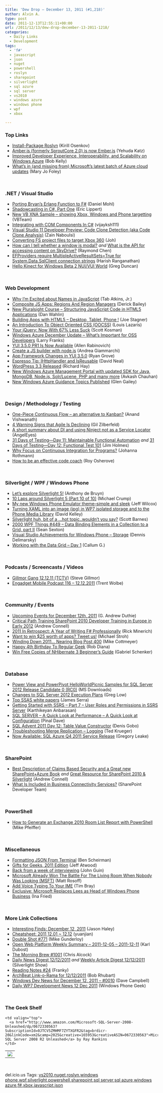 ```yaml
---
title: 'Dew Drop – December 13, 2011 (#1,218)'
author: Alvin A.
type: post
date: 2011-12-13T12:55:11+00:00
url: /2011/12/13/dew-drop-december-13-2011-1218/
categories:
  - Daily Links
  - Development
tags:
  - 'f#'
  - javascript
  - json
  - nuget
  - powershell
  - roslyn
  - sharepoint
  - silverlight
  - sql azure
  - sql server
  - vs2010
  - windows azure
  - windows phone
  - wpf
  - xbox

---
```

### <a name="top"></a>Top Links

  * [Install-Package Roslyn][1] (Kirill Osenkov)
  * [Amber.js (formerly SproutCore 2.0) is now Ember.js][2] (Yehuda Katz)
  * [Improved Developer Experience, Interoperability, and Scalability on Windows Azure][3] (Bob Kelly)
  * [What&#8217;s in (and missing from) Microsoft&#8217;s latest batch of Azure cloud updates][4] (Mary Jo Foley)

&#160;

### <a name="dotnet"></a>.NET / Visual Studio

  * [Porting Bryan&#8217;s Erlang Function to F#][5] (Daniel Mohl)
  * [Shadowcasting in C#, Part One][6] (Eric Lippert)
  * [New VB XNA Sample &#8211; showing Xbox, Windows and Phone targetting][7] (VBTeam)
  * [Integrating with COM Components In C#][8] (vijayksh111)
  * [Visual Studio 11 Developer Preview: Code Clone Detection (aka Code Clone Analysis)][9] (Zain Naboulsi)
  * [Converting FS project files to target Xbox 360][10] (Joh)
  * [How can I tell whether a window is modal?][11] _and_ [What is the API for accessing content on SkyDrive?][12] (Raymond Chen)
  * [EFProviders require MultipleActiveResultSets=True for System.Data.SqlClient connection strings][13] (Harish Ranganathan)
  * [Hello Kinect for Windows Beta 2 NUI/VUI World][14] (Greg Duncan)

&#160;

### <a name="web"></a>Web Development

  * <a href="http://www.xanthir.com/blog/b4FJ0" target="_blank">Why I&#8217;m Excited about Names in JavaScript</a> (Tab Atkins, Jr.)
  * [Composite JS Apps: Regions And Region Managers][15] (Derick Bailey)
  * [New Pluralsight Course &#8211; Structuring JavaScript Code in HTML5 Applications][16] (Dan Wahlin)
  * [Building Apps with HTML5 – Desktop, Tablet, Phone !][17] (Joe Stagner)
  * [An Introduction To Object Oriented CSS (OOCSS)][18] (Louis Lazaris)
  * [Your jQuery: Now With 67% Less Suck][19] (Scott Kosman)
  * [Windows Azure December Update &#8211; What&#8217;s Important for OSS Developers][20] (Larry Franks)
  * [YUI 3.5.0 PR1 Is Now Available][21] (Allen Rabinovich)
  * [Create a JS builder with node.js][22] (Andrea Giammarchi)
  * [App Framework Changes in YUI 3.5.0][23] (Ryan Grove)
  * [Espresso Tip: IHttpHandler and IsReusable][24] (David Neal)
  * [WordPress 3.3 Released][25] (Richard Hay)
  * [New Windows Azure Management Portal with updated SDK for Java, MongoDB, Node.js, Solr/Lucene, PHP and many more][26] (Avkash Chauhan)
  * [New Windows Azure Guidance Topics Published][27] (Glen Gailey)

&#160;

### <a name="design"></a>Design / Methodology / Testing

  * [One-Piece Continuous Flow &#8211; an alternative to Kanban?][28] (Anand Vishwanath)
  * [4 Warning Signs that Agile Is Declining][29] (Gil Zilberfeld)
  * [A short summary about DI and using Ninject not as a Service Locator][30] (AngelEyes)
  * [31 Days of Testing—Day 11: Maintainable Functional Automation][31] _and_ [31 Days of Testing—Day 12: Functional Test 101][32] (Jim Holmes)
  * [Why Focus on Continuous Integration for Programs?][33] (Johanna Rothmann)
  * [How to be an effective code coach][34] (Roy Osherove)

&#160;

### <a name="silverlight"></a>Silverlight / WPF / Windows Phone

  * [Let’s explore Silverlight 5!][35] (Anthony de Bruyn)
  * [10 Laps around Silverlight 5 (Part 10 of 10)][36] (Michael Crump)
  * [My new Windows Phone Emulator theme–simple and sleek][37] (Jeff Wilcox)
  * [Turning XAML into an image (jpg) in WP7 isolated storage and to the Phone Media Library][38] (David Kelley)
  * [Silverlight huh, bit of a …hot topic..wouldn’t you say?][39] (Scott Barnes)
  * <a href="http://wpf.2000things.com/2011/12/13/449-data-binding-elements-in-a-collection-to-a-grid-part-ii/" target="_blank">2000 WPF Things #449 – Data Binding Elements in a Collection to a Grid, part II</a> (Sean Sexton)
  * [Visual Studio Achievements for Windows Phone &#8211; Storage][40] (Dennis Delimarsky)
  * [Working with the Data Grid – Day 1][41] (Callum G.)

&#160;

### <a name="podcasts"></a>Podcasts / Screencasts / Videos

  * [Gillmor Gang 12.12.11 (TCTV)][42] (Steve Gillmor)
  * [Engadget Mobile Podcast 116 &#8211; 12.12.2011][43] (Trent Wolbe)

&#160;

### <a name="events"></a>Community / Events

  * [Upcoming Events for December 12th, 2011][44] (G. Andrew Duthie)
  * [Critical Path Training SharePoint 2010 Developer Training in Europe in Early 2012][45] (Andrew Connell)
  * [2011 In Retrospect: A Year of Writing F# Professionally][46] (Rick Minerich)
  * [Want to win $25 worth of apps? Tweet us!][47] (Michael Stroh)
  * [Winding Down 2011… Nearing Blog Post 400][48] (Mike Cottmeyer)
  * [Happy 4th Birthday To Regular Geek][49] (Rob Diana)
  * [Win Free Copies of NHibernate 3 Beginner’s Guide][50] (Gabriel Schenker)

&#160;

### <a name="sql"></a>Database

  * [Power View and PowerPivot HelloWorldPicnic Samples for SQL Server 2012 Release Candidate 0 (RC0)][51] (MS Downloads)
  * [Changes to SQL Server 2012 Execution Plans][52] (Greg Low)
  * [Top SSAS white papers][53] (James Serra)
  * [Getting Started with SSRS – Part 7 – User Roles and Permissions in SSRS Server][54] (Karthikeyan Anbarasan)
  * [SQL SERVER – A Quick Look at Performance – A Quick Look at Configuration][55] (Pinal Dave)
  * [SQL Advent 2011 Day 12: Table Value Constructor][56] (Denis Gobo)
  * [Troubleshooting Merge Replication – Logging][57] (Ted Krueger)
  * [Now Available: SQL Azure Q4 2011 Service Release][58] (Gregory Leake)

&#160;

### <a name="sp"></a>SharePoint

  * [Best Description of Claims Based Security and a Great new SharePoint+Azure Book][59] _and_ [Great Resource for SharePoint 2010 & Silverlight][60] (Andrew Connell)
  * [What Is Included in Business Connectivity Services?][61] (SharePoint Developer Team)

&#160;

### <a name="ps"></a>PowerShell

  * [How to Generate an Exchange 2010 Room List Report with PowerShell][62] (Mike Pfeiffer)

&#160;

### <a name="misc"></a>Miscellaneous

  * [Formatting JSON From Terminal][63] (Ben Scheirman)
  * [Gifts for Geeks, 2011 Edition][64] (Jeff Atwood)
  * [Back from a week of interviewing][65] (John Guin)
  * [Microsoft Already Won The Battle For The Living Room When Nobody Was Looking (MSFT)][66] (Matt Rosoff)
  * [Add Voice Typing To Your IME][67] (Tim Bray)
  * [Exclusive: Microsoft Replaces Lees as Head of Windows Phone Business][68] (Ina Fried)

&#160;

### <a name="links"></a>More Link Collections

  * [Interesting Finds: December 12, 2011][69] (Jason Haley)
  * [Cheatsheet: 2011 12.01 ~ 12.12][70] (yuanjian)
  * [Double Shot #771][71] (Mike Gunderloy)
  * [Open Web Platform Weekly Summary &#8211; 2011-12-05 &#8211; 2011-12-11][72] (Karl Dubost)
  * [The Morning Brew #1001][73] (Chris Alcock)
  * [Daily News Digest 12/12/2011][74] _and_ [Weekly Article Digest 12/12/2011][75] (Silverlight Show)
  * [Reading Notes #24][76] (Franky)
  * [ArchBeat Link-o-Rama for 12/12/2011][77] (Bob Rhubart)
  * [Windows Dev News for December 12, 2011 &#8211; #0010][78] (Dave Campbell)
  * [Daily WP7 Development News 12 Dec 2011][79] (Windows Phone Geek)

&#160;

### <a name="shelf"></a>The Geek Shelf

<table border="0" cellspacing="0" cellpadding="0">
  <tr>
    <td>
      <img data-recalc-dims="1" decoding="async" src="https://i0.wp.com/ecx.images-amazon.com/images/I/513DFvrePlL._SL160_.jpg?w=660" />
    </td>
    
    <td valign="top">
      <a href="http://www.amazon.com/Microsoft-SQL-Server-2008-Unleashed/dp/0672330563?SubscriptionId=0JTCV5ZMHMF7ZYTXGFR2&tag=brdicr-20&linkCode=xm2&camp=2025&creative=165953&creativeASIN=0672330563">Microsoft SQL Server 2008 R2 Unleashed</a> by Ray Rankins
    </td>
  </tr>
</table>

&#160;

<div style="padding-bottom: 0px; margin: 0px; padding-left: 0px; padding-right: 0px; display: inline; float: none; padding-top: 0px" id="scid:0767317B-992E-4b12-91E0-4F059A8CECA8:854491ef-596a-4e28-b7f4-890f1a834120" class="wlWriterEditableSmartContent">
  del.icio.us Tags: <a href="http://del.icio.us/popular/vs2010" rel="tag">vs2010</a>,<a href="http://del.icio.us/popular/nuget" rel="tag">nuget</a>,<a href="http://del.icio.us/popular/roslyn" rel="tag">roslyn</a>,<a href="http://del.icio.us/popular/windows+phone" rel="tag">windows phone</a>,<a href="http://del.icio.us/popular/wpf" rel="tag">wpf</a>,<a href="http://del.icio.us/popular/silverlight" rel="tag">silverlight</a>,<a href="http://del.icio.us/popular/powershell" rel="tag">powershell</a>,<a href="http://del.icio.us/popular/sharepoint" rel="tag">sharepoint</a>,<a href="http://del.icio.us/popular/sql+server" rel="tag">sql server</a>,<a href="http://del.icio.us/popular/sql+azure" rel="tag">sql azure</a>,<a href="http://del.icio.us/popular/windows+azure" rel="tag">windows azure</a>,<a href="http://del.icio.us/popular/f%23" rel="tag">f#</a>,<a href="http://del.icio.us/popular/xbox" rel="tag">xbox</a>,<a href="http://del.icio.us/popular/javascript" rel="tag">javascript</a>,<a href="http://del.icio.us/popular/json" rel="tag">json</a>
</div>

 [1]: http://blogs.msdn.com/b/kirillosenkov/archive/2011/12/13/install-package-roslyn.aspx
 [2]: http://feedproxy.google.com/~r/KatzGotYourTongue/~3/5_ye09WM9kU/
 [3]: http://blogs.msdn.com/b/windowsazure/archive/2011/12/12/improved-developer-experience-interoperability-and-scalability-on-windows-azure.aspx
 [4]: http://www.zdnet.com/blog/microsoft/whats-in-and-missing-from-microsofts-latest-batch-of-azure-cloud-updates/11404
 [5]: http://feedproxy.google.com/~r/BloggemDano/~3/_vMB38f_JOs/porting-bryans-erlang-function-to-f.html
 [6]: http://blogs.msdn.com/b/ericlippert/archive/2011/12/12/shadowcasting-in-c-part-one.aspx
 [7]: http://blogs.msdn.com/b/vbteam/archive/2011/12/12/new-vb-xna-sample-showing-xbox-windows-and-phone-targetting.aspx
 [8]: http://www.codeproject.com/KB/COM/IntegratingCOMComp_CSharp.aspx
 [9]: http://feedproxy.google.com/~r/zainnab/~3/-pWLFKDg6qk/visual-studio-11-developer-preview-code-clone-detection-aka-code-clone-analysis.aspx
 [10]: http://sharp-gamedev.blogspot.com/2011/12/converting-fs-project-files-to-target.html
 [11]: http://blogs.msdn.com/b/oldnewthing/archive/2011/12/12/10246541.aspx
 [12]: http://blogs.msdn.com/b/oldnewthing/archive/2011/12/12/10246542.aspx
 [13]: http://geekswithblogs.net/ranganh/archive/2011/12/13/efproviders-require-multipleactiveresultsetstrue-for-system.data.sqlclient-connection-strings-again.aspx
 [14]: http://channel9.msdn.com/coding4fun/kinect/Hello-Kinect-for-Windows-Beta-2-NUIVUI-World
 [15]: http://feedproxy.google.com/~r/LosTechies/~3/ieCG87at_A4/
 [16]: http://weblogs.asp.net/dwahlin/archive/2011/12/12/new-pluralsight-course-structuring-javascript-code-in-html5-applications.aspx
 [17]: http://www.misfitgeek.com/2011/12/building-apps-with-html5/
 [18]: http://www.smashingmagazine.com/2011/12/12/an-introduction-to-object-oriented-css-oocss/
 [19]: http://feedproxy.google.com/~r/24ways/~3/w_ydbCYR4JY/your-jquery-now-with-less-suck
 [20]: http://blogs.msdn.com/b/silverlining/archive/2011/12/12/windows-azure-december-update-what-s-important-for-oss-developers.aspx
 [21]: http://feeds.yuiblog.com/~r/YahooUserInterfaceBlog/~3/MxB4c547cj0/
 [22]: http://feedproxy.google.com/~r/WebReflection/~3/ul3hPHdR9nE/create-js-builder-with-nodejs.html
 [23]: http://feeds.yuiblog.com/~r/YahooUserInterfaceBlog/~3/nP5x2oKcYmc/
 [24]: http://feedproxy.google.com/~r/FreshBrewedCode/~3/x5kUAvKj_Fk/
 [25]: http://feedproxy.google.com/~r/windowsobserver/~3/27nyLA_ZtpE/
 [26]: http://feedproxy.google.com/~r/AvkashChauhansBlog/~3/licMHVzgRAE/new-windows-azure-management-portal-with-updated-sdk-for-java-mongodb-node-js-solr-lucene-php-and-many-more.aspx
 [27]: http://blogs.msdn.com/b/writingdata_services/archive/2011/12/12/new-windows-azure-guidance-topics-published.aspx
 [28]: http://www.infoq.com/news/2011/12/one-piece-continuous-flow
 [29]: http://feedproxy.google.com/~r/gilzilberfeld/~3/QNgf4hAoVT4/4-warning-signs-that-agile-is-declining.html
 [30]: http://geekswithblogs.net/AngelEyes/archive/2011/12/12/a-short-summary-about-di-and-using-ninject-not-as.aspx
 [31]: http://feedproxy.google.com/~r/TestStudio/~3/ZMUIGsPnhMw/31-days-of-testing-mdash-day-11-maintainable-functional-automation.aspx
 [32]: http://feedproxy.google.com/~r/Frazzleddad/~3/JGnjPoxI18w/31-days-of-testingday-12-functional.html
 [33]: http://feedproxy.google.com/~r/ManagingProductDevelopment/~3/MQebmCGInP4/why-focus-on-continuous-integration-for-programs.html
 [34]: http://feedproxy.google.com/~r/5whys/~3/12bS66XVP20/how-to-be-an-effective-code-coach.html
 [35]: http://channel9.msdn.com/posts/Lets-explore-Silverlight-5
 [36]: http://feedproxy.google.com/~r/silverlightshow/~3/m3QvwrnN3wo/10-Laps-around-Silverlight-5-Part-10-of-10.aspx
 [37]: http://www.jeff.wilcox.name/2011/12/my-new-windows-phone-emulator-theme/
 [38]: http://hackingsilverlight.blogspot.com/2011/12/turning-xaml-into-image-jpg-in-wp7.html
 [39]: http://feedproxy.google.com/~r/MsMossyblog/~3/CCP66YMu7xM/823
 [40]: http://feeds.dzone.com/~r/zones/dotnet/~3/lTFwuh9SjjU/visual-studio-achievements-2
 [41]: http://www.mindscapehq.com/blog/index.php/2011/12/12/working-with-the-data-grid-day-1/
 [42]: http://feedproxy.google.com/~r/Techcrunch/~3/l-qZjprtoxw/
 [43]: http://www.engadget.com/2011/12/12/engadget-mobile-podcast-116-12-12-2011/
 [44]: http://feeds.devhammer.net/~r/devhammer/~3/KVKu25W85h8/upcoming-events-for-december-12th-2011
 [45]: http://feedproxy.google.com/~r/AndrewConnell/~3/oKLiyyXt16E/critical-path-training-sharepoint-2010-developer-training-in-europe-in.aspx
 [46]: http://richardminerich.com/2011/12/2011-in-retrospect-a-year-of-writing-f-professionally/
 [47]: http://windowsteamblog.com/windows_phone/b/windowsphone/archive/2011/12/12/want-to-win-25-worth-of-apps-tweet-us.aspx
 [48]: http://feedproxy.google.com/~r/LeadingAgile/~3/578UsO6pfhU/
 [49]: http://feedproxy.google.com/~r/RegularGeek/~3/1ppNcjyw9IY/
 [50]: http://feedproxy.google.com/~r/LosTechies/~3/i05fkFcSsnU/
 [51]: http://www.microsoft.com/download/en/details.aspx?id=26718&WT.mc_id=rss_alldownloads_all
 [52]: http://www.sqlservercentral.com/blogs/scarydba/2011/12/12/changes-to-sql-server-2012-execution-plans/
 [53]: http://www.sqlservercentral.com/blogs/jamesserra/2011/12/12/top-ssas-white-papers/
 [54]: http://f5debug.net/2011/12/13/getting-started-with-ssrs-part-7-user-roles-and-permissions-in-ssrs-server/
 [55]: http://blog.sqlauthority.com/2011/12/13/sql-server-a-quick-look-at-performance-a-quick-look-at-configuration/
 [56]: http://blogs.lessthandot.com/index.php/DataMgmt/DBProgramming/MSSQLServer/sql-advent-2011-day-12
 [57]: http://blogs.lessthandot.com/index.php/DataMgmt/DBAdmin/troubleshooting-merge-replication-logging
 [58]: http://blogs.msdn.com/b/windowsazure/archive/2011/12/12/now-available-sql-azure-q4-2011-service-release.aspx
 [59]: http://feedproxy.google.com/~r/AndrewConnell/~3/cCR2lVj4898/best-description-of-claims-based-security-and-a-great-new.aspx
 [60]: http://feedproxy.google.com/~r/AndrewConnell/~3/mqm6RTvmSJQ/great-resource-for-sharepoint-2010-amp-silverlight.aspx
 [61]: http://blogs.msdn.com/b/sharepointdev/archive/2011/12/12/what-is-included-in-business-connectivity-services.aspx
 [62]: http://www.mikepfeiffer.net/2011/12/how-to-generate-an-exchange-2010-room-list-report-with-powershell/
 [63]: http://benscheirman.com/2011/12/formatting-json-from-terminal/
 [64]: http://www.codinghorror.com/blog/2011/12/gifts-for-geeks-2011-edition.html
 [65]: http://blogs.msdn.com/b/johnguin/archive/2011/12/12/back-from-a-week-of-interviewing.aspx
 [66]: http://feedproxy.google.com/~r/typepad/alleyinsider/silicon_alley_insider/~3/4Y8OSxbfyPw/microsoft-is-smashing-everybody-in-the-battle-for-the-living-room-2011-12
 [67]: http://feedproxy.google.com/~r/blogspot/hsDu/~3/ZmXHrqZ2NQw/add-voice-typing-to-your-ime.html
 [68]: http://allthingsd.com/20111212/exclusive-microsoft-replaces-lees-as-head-of-windows-phone-business/
 [69]: http://jasonhaley.com/blog/post.aspx?id=849b8e00-78dc-477c-b14e-350107b537ec
 [70]: http://weblogs.asp.net/yuanjian/archive/2011/12/12/cheatsheet-2011-12-01-12-12.aspx
 [71]: http://afreshcup.com/home/2011/12/12/double-shot-771.html
 [72]: http://www.w3.org/QA/2011/12/open_web_platform_weekly_summa.html
 [73]: http://feedproxy.google.com/~r/ReflectivePerspective/~3/sLa_mFBzSUw/
 [74]: http://feedproxy.google.com/~r/silverlightshow/~3/9E2qfp9IhLI/Daily-News-Digest-12-12-2011.aspx
 [75]: http://feedproxy.google.com/~r/silverlightshow/~3/41F-Ek2AnpU/Weekly-Article-Digest-12-12-2011.aspx
 [76]: http://www.frankysnotes.com/2011/12/reading-notes-24.html
 [77]: http://feedproxy.google.com/~r/brhubartOTN/~3/cP-xyp5qjJQ/archbeat_link_o_rama_for46
 [78]: http://www.windowsdevnews.com/Blogs.aspx?ID=22
 [79]: http://feedproxy.google.com/~r/Windowsphonegeek/~3/iDBJFOXsBOs/daily-wp7-development-news-12-dec-2011